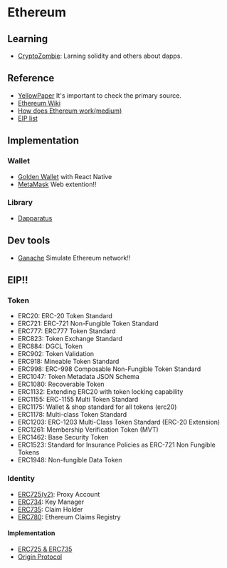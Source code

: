 # Ethereum

## Learning
- [CryptoZombie](https://cryptozombies.io/jp/course): Larning solidity and others about dapps.

## Reference
- [YellowPaper](https://ethereum.github.io/yellowpaper/paper.pdf) It's important to check the primary source.
- [Ethereum Wiki](https://github.com/ethereum/wiki/wiki)
- [How does Ethereum work(medium)](https://medium.com/@preethikasireddy/how-does-ethereum-work-anyway-22d1df506369)
- [EIP list](http://eips.ethereum.org/)

## Implementation
### Wallet
- [Golden Wallet](https://github.com/goldennetwork/golden-wallet-react-native) with React Native
- [MetaMask](https://metamask.io/) Web extention!!
### Library
- [Dapparatus](https://github.com/austintgriffith/dapparatus)

## Dev tools
- [Ganache](https://github.com/trufflesuite/ganache-cli)
Simulate Ethereum network!!

## EIP!!
### Token
- ERC20: ERC-20 Token Standard
- ERC721: ERC-721 Non-Fungible Token Standard
- ERC777: ERC777 Token Standard
- ERC823: Token Exchange Standard
- ERC884: DGCL Token
- ERC902: Token Validation
- ERC918: Mineable Token Standard
- ERC998: ERC-998 Composable Non-Fungible Token Standard
- ERC1047: Token Metadata JSON Schema
- ERC1080: Recoverable Token
- ERC1132: Extending ERC20 with token locking capability
- ERC1155: ERC-1155 Multi Token Standard
- ERC1175: Wallet & shop standard for all tokens (erc20)
- ERC1178: Multi-class Token Standard
- ERC1203: ERC-1203 Multi-Class Token Standard (ERC-20 Extension)
- ERC1261: Membership Verification Token (MVT)
- ERC1462: Base Security Token
- ERC1523: Standard for Insurance Policies as ERC-721 Non Fungible Tokens
- ERC1948: Non-fungible Data Token
### Identity
- [ERC725(v2)](https://github.com/ethereum/EIPs/issues/725): Proxy Account 
- [ERC734](https://github.com/ethereum/EIPs/issues/734): Key Manager
- [ERC735](https://github.com/ethereum/EIPs/issues/735): Claim Holder
- [ERC780](https://github.com/ethereum/EIPs/issues/780): Ethereum Claims Registry
#### Implementation
- [ERC725 & ERC735](https://github.com/trustfractal/erc725)
- [Origin Protocol](https://github.com/OriginProtocol/origin-playground)
